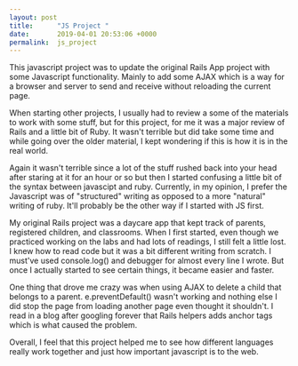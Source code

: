 ```yaml
---
layout: post
title:      "JS Project "
date:       2019-04-01 20:53:06 +0000
permalink:  js_project
---
```



This javascript project was to update the original Rails App project with some Javascript functionality. Mainly to add some AJAX which is a way for a browser and server to send and receive without reloading the current page.

When starting other projects, I usually had to review a some of the materials to work with some stuff, but for this project, for me it was a major review of Rails and a little bit of Ruby. It wasn't terrible but did take some time and while going over the older material, I kept wondering if this is how it is in the real world.

Again it wasn't terrible since a lot of the stuff rushed back into your head after staring at it for an hour or so but then I started confusing a little bit of the syntax between javascipt and ruby. Currently, in my opinion, I prefer the Javascript was of "structured" writing as opposed to a more "natural" writing of ruby. It'll probably be the other way if I started with JS first.

My original Rails project was a daycare app that kept track of parents, registered children, and classrooms. When I first started, even though we practiced working on the labs and had lots of readings, I still felt a little lost. I knew how to read code but it was a bit different writing from scratch. I must've used console.log() and debugger for almost every line I wrote. But once I actually started to see certain things, it became easier and faster. 

One thing that drove me crazy was when using AJAX to delete a child that belongs to a parent. e.preventDefault() wasn't working and nothing else I did stop the page from loading another page even thought it shouldn't. I read in a blog after googling forever that Rails helpers adds anchor tags which is what caused the problem.

Overall, I feel that this project helped me  to see how different languages really work together and just how important javascript is to the web.

